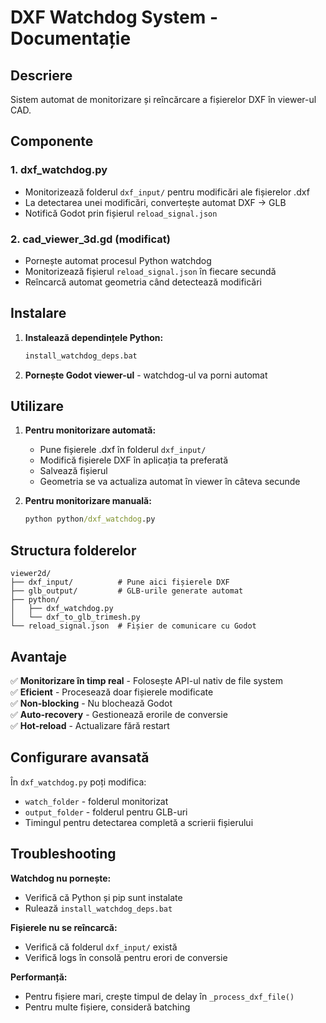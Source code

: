 # DXF Watchdog System - Documentație

## Descriere
Sistem automat de monitorizare și reîncărcare a fișierelor DXF în viewer-ul CAD.

## Componente

### 1. **dxf_watchdog.py**
- Monitorizează folderul `dxf_input/` pentru modificări ale fișierelor .dxf
- La detectarea unei modificări, convertește automat DXF → GLB
- Notifică Godot prin fișierul `reload_signal.json`

### 2. **cad_viewer_3d.gd** (modificat)
- Pornește automat procesul Python watchdog
- Monitorizează fișierul `reload_signal.json` în fiecare secundă
- Reîncarcă automat geometria când detectează modificări

## Instalare

1. **Instalează dependințele Python:**
   ```cmd
   install_watchdog_deps.bat
   ```

2. **Pornește Godot viewer-ul** - watchdog-ul va porni automat

## Utilizare

1. **Pentru monitorizare automată:**
   - Pune fișierele .dxf în folderul `dxf_input/`
   - Modifică fișierele DXF în aplicația ta preferată
   - Salvează fișierul
   - Geometria se va actualiza automat în viewer în câteva secunde

2. **Pentru monitorizare manuală:**
   ```cmd
   python python/dxf_watchdog.py
   ```

## Structura folderelor
```
viewer2d/
├── dxf_input/          # Pune aici fișierele DXF
├── glb_output/         # GLB-urile generate automat
├── python/
│   ├── dxf_watchdog.py
│   └── dxf_to_glb_trimesh.py
└── reload_signal.json  # Fișier de comunicare cu Godot
```

## Avantaje

✅ **Monitorizare în timp real** - Folosește API-ul nativ de file system  
✅ **Eficient** - Procesează doar fișierele modificate  
✅ **Non-blocking** - Nu blochează Godot  
✅ **Auto-recovery** - Gestionează erorile de conversie  
✅ **Hot-reload** - Actualizare fără restart  

## Configurare avansată

În `dxf_watchdog.py` poți modifica:
- `watch_folder` - folderul monitorizat
- `output_folder` - folderul pentru GLB-uri
- Timingul pentru detectarea completă a scrierii fișierului

## Troubleshooting

**Watchdog nu pornește:**
- Verifică că Python și pip sunt instalate
- Rulează `install_watchdog_deps.bat`

**Fișierele nu se reîncarcă:**
- Verifică că folderul `dxf_input/` există
- Verifică logs în consolă pentru erori de conversie

**Performanță:**
- Pentru fișiere mari, crește timpul de delay în `_process_dxf_file()`
- Pentru multe fișiere, consideră batching